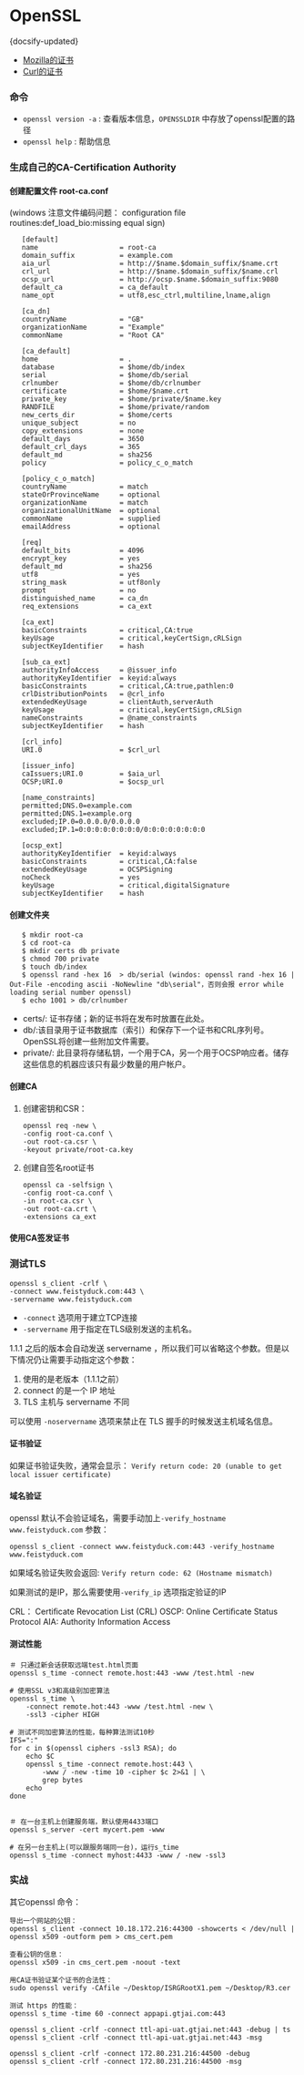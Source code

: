 #  OpenSSL
{docsify-updated}


+ [Mozilla的证书](https://hg.mozilla.org/releases/mozilla-beta/file/tip/security/nss/lib/ckfw/builtins/certdata.txt)
+ [Curl的证书](https://curl.se/docs/caextract.html)

### 命令
+ `openssl version -a` : 查看版本信息，`OPENSSLDIR` 中存放了openssl配置的路径
+ `openssl help` : 帮助信息


### 生成自己的CA-Certification Authority

#### 创建配置文件 root-ca.conf
(windows 注意文件编码问题： configuration file routines:def_load_bio:missing equal sign)

```
   [default]
   name                    = root-ca
   domain_suffix           = example.com
   aia_url                 = http://$name.$domain_suffix/$name.crt
   crl_url                 = http://$name.$domain_suffix/$name.crl
   ocsp_url                = http://ocsp.$name.$domain_suffix:9080
   default_ca              = ca_default
   name_opt                = utf8,esc_ctrl,multiline,lname,align
   
   [ca_dn]
   countryName             = "GB"
   organizationName        = "Example"
   commonName              = "Root CA"
   
   [ca_default]
   home                    = .
   database                = $home/db/index
   serial                  = $home/db/serial
   crlnumber               = $home/db/crlnumber
   certificate             = $home/$name.crt
   private_key             = $home/private/$name.key
   RANDFILE                = $home/private/random
   new_certs_dir           = $home/certs
   unique_subject          = no
   copy_extensions         = none
   default_days            = 3650
   default_crl_days        = 365
   default_md              = sha256
   policy                  = policy_c_o_match
   
   [policy_c_o_match]
   countryName             = match
   stateOrProvinceName     = optional
   organizationName        = match
   organizationalUnitName  = optional
   commonName              = supplied
   emailAddress            = optional
   
   [req]
   default_bits            = 4096
   encrypt_key             = yes
   default_md              = sha256
   utf8                    = yes
   string_mask             = utf8only
   prompt                  = no
   distinguished_name      = ca_dn
   req_extensions          = ca_ext
   
   [ca_ext]
   basicConstraints        = critical,CA:true
   keyUsage                = critical,keyCertSign,cRLSign
   subjectKeyIdentifier    = hash
   
   [sub_ca_ext]
   authorityInfoAccess     = @issuer_info
   authorityKeyIdentifier  = keyid:always
   basicConstraints        = critical,CA:true,pathlen:0
   crlDistributionPoints   = @crl_info
   extendedKeyUsage        = clientAuth,serverAuth
   keyUsage                = critical,keyCertSign,cRLSign
   nameConstraints         = @name_constraints
   subjectKeyIdentifier    = hash
   
   [crl_info]
   URI.0                   = $crl_url
   
   [issuer_info]
   caIssuers;URI.0         = $aia_url
   OCSP;URI.0              = $ocsp_url
   
   [name_constraints]
   permitted;DNS.0=example.com
   permitted;DNS.1=example.org
   excluded;IP.0=0.0.0.0/0.0.0.0
   excluded;IP.1=0:0:0:0:0:0:0:0/0:0:0:0:0:0:0:0
   
   [ocsp_ext]
   authorityKeyIdentifier  = keyid:always
   basicConstraints        = critical,CA:false
   extendedKeyUsage        = OCSPSigning
   noCheck                 = yes
   keyUsage                = critical,digitalSignature
   subjectKeyIdentifier    = hash
   ```
#### 创建文件夹
```
   $ mkdir root-ca
   $ cd root-ca
   $ mkdir certs db private
   $ chmod 700 private
   $ touch db/index
   $ openssl rand -hex 16  > db/serial (windos: openssl rand -hex 16 | Out-File -encoding ascii -NoNewline "db\serial"，否则会报 error while loading serial number openssl)
   $ echo 1001 > db/crlnumber
   ```
 + certs/: 证书存储；新的证书将在发布时放置在此处。
 + db/:该目录用于证书数据库（索引）和保存下一个证书和CRL序列号。OpenSSL将创建一些附加文件需要。
 + private/: 此目录将存储私钥，一个用于CA，另一个用于OCSP响应者。储存这些信息的机器应该只有最少数量的用户帐户。

#### 创建CA
1. 创建密钥和CSR：
	```
	openssl req -new \
	-config root-ca.conf \
	-out root-ca.csr \
	-keyout private/root-ca.key
	```
2. 创建自签名root证书
	```
	openssl ca -selfsign \
	-config root-ca.conf \
	-in root-ca.csr \
	-out root-ca.crt \
	-extensions ca_ext
	```

#### 使用CA签发证书
   

### 测试TLS
```
openssl s_client -crlf \
-connect www.feistyduck.com:443 \
-servername www.feistyduck.com
```
+ `-connect` 选项用于建立TCP连接
+ `-servername` 用于指定在TLS级别发送的主机名。

1.1.1 之后的版本会自动发送 servername ，所以我们可以省略这个参数。但是以下情况仍让需要手动指定这个参数：
1. 使用的是老版本（1.1.1之前）
2. connect 的是一个 IP 地址
3. TLS 主机与 servername 不同

可以使用 `-noservername` 选项来禁止在 TLS 握手的时候发送主机域名信息。

#### 证书验证
如果证书验证失败，通常会显示：
`Verify return code: 20 (unable to get local issuer certificate)`

#### 域名验证
openssl 默认不会验证域名，需要手动加上`-verify_hostname www.feistyduck.com` 参数：
```
openssl s_client -connect www.feistyduck.com:443 -verify_hostname www.feistyduck.com
```
如果域名验证失败会返回:
`Verify return code: 62 (Hostname mismatch)`

如果测试的是IP，那么需要使用`-verify_ip` 选项指定验证的IP


CRL： Certiﬁcate Revocation List (CRL) 
OSCP: Online Certiﬁcate Status Protocol 
AIA: Authority Information Access

#### 测试性能
```
＃ 只通过新会话获取远端test.html页面
openssl s_time -connect remote.host:443 -www /test.html -new

# 使用SSL v3和高级别加密算法
openssl s_time \
	-connect remote.hot:443 -www /test.html -new \
	-ssl3 -cipher HIGH
	
# 测试不同加密算法的性能，每种算法测试10秒
IFS=":"
for c in $(openssl ciphers -ssl3 RSA); do
	echo $C
	openssl s_time -connect remote.host:443 \
		-www / -new -time 10 -cipher $c 2>&1 | \
		grep bytes
	echo
done


＃ 在一台主机上创建服务端，默认使用4433端口
openssl s_server -cert mycert.pem -www

# 在另一台主机上(可以跟服务端同一台)，运行s_time
openssl s_time -connect myhost:4433 -www / -new -ssl3
```

### 实战
其它openssl 命令：
```
导出一个网站的公钥：
openssl s_client -connect 10.18.172.216:44300 -showcerts < /dev/null | openssl x509 -outform pem > cms_cert.pem

查看公钥的信息：
openssl x509 -in cms_cert.pem -noout -text

用CA证书验证某个证书的合法性：
sudo openssl verify -CAfile ~/Desktop/ISRGRootX1.pem ~/Desktop/R3.cer

测试 https 的性能：
openssl s_time -time 60 -connect appapi.gtjai.com:443

openssl s_client -crlf -connect ttl-api-uat.gtjai.net:443 -debug | ts
openssl s_client -crlf -connect ttl-api-uat.gtjai.net:443 -msg

openssl s_client -crlf -connect 172.80.231.216:44500 -debug
openssl s_client -crlf -connect 172.80.231.216:44500 -msg
```
